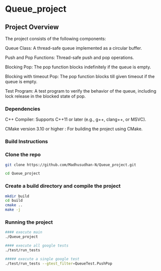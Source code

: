 # Queue_project

## Project Overview
The project consists of the following components:

Queue Class: A thread-safe queue implemented as a circular buffer.

Push and Pop Functions: Thread-safe push and pop operations.

Blocking Pop: The pop function blocks indefinitely if the queue is empty.

Blocking with timeout Pop: The pop function blocks till given timeout if the queue is empty.

Test Program: A test program to verify the behavior of the queue, including lock release in the blocked state of pop.

### Dependencies

C++ Compiler: Supports C++11 or later (e.g., g++, clang++, or MSVC).

CMake version 3.10 or higher : For building the project using CMake.

### Build Instructions

### Clone the repo
```bash
git clone https://github.com/Madhusudhan-N/Queue_project.git

cd Queue_project
```

### Create a build directory and compile the project
```bash
mkdir build
cd build
cmake ..
make -j
```
### Running the project
```bash 
#### execute main
./Queue_project

#### execute all google tests
./test/run_tests

##### execute a single google test
./test/run_tests --gtest_filter=QueueTest.PushPop

